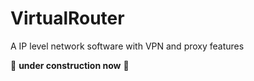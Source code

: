 # VirtualRouter

A IP level network software with VPN and proxy features 

🚧 __under construction now__ 🚧
